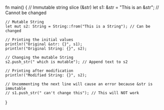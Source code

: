 fn main() {
    // Immutable string slice (&str)
    let s1: &str = "This is an &str"; // Cannot be changed

    // Mutable String
    let mut s2: String = String::from("This is a String"); // Can be changed

    // Printing the initial values
    println!("Original &str: {}", s1);
    println!("Original String: {}", s2);

    // Changing the mutable String
    s2.push_str(" which is mutable"); // Append text to s2

    // Printing after modification
    println!("Modified String: {}", s2);

    // Uncommenting the next line will cause an error because &str is immutable
    // s1.push_str(" can't change this"); // This will NOT work
}

